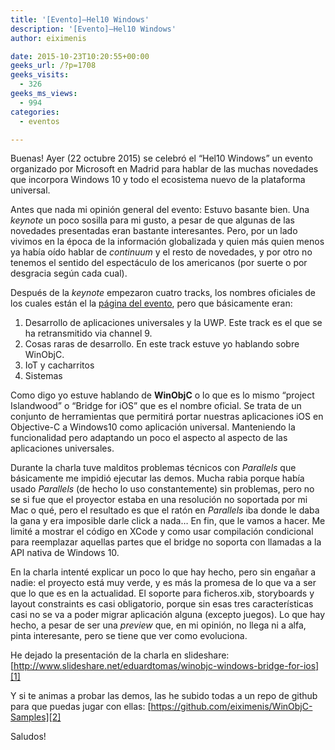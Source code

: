 ```yaml
---
title: '[Evento]–Hel10 Windows'
description: '[Evento]–Hel10 Windows'
author: eiximenis

date: 2015-10-23T10:20:55+00:00
geeks_url: /?p=1708
geeks_visits:
  - 326
geeks_ms_views:
  - 994
categories:
  - eventos

---
```

Buenas! Ayer (22 octubre 2015) se celebró el “Hel10 Windows” un evento organizado por Microsoft en Madrid para hablar de las muchas novedades que incorpora Windows 10 y todo el ecosistema nuevo de la plataforma universal.

Antes que nada mi opinión general del evento: Estuvo basante bien. Una _keynote_ un poco sosilla para mi gusto, a pesar de que algunas de las novedades presentadas eran bastante interesantes. Pero, por un lado vivimos en la época de la información globalizada y quien más quien menos ya había oído hablar de _continuum_ y el resto de novedades, y por otro no tenemos el sentido del espectáculo de los americanos (por suerte o por desgracia según cada cual).

Después de la _keynote_ empezaron cuatro tracks, los nombres oficiales de los cuales están el la <a href="https://www.desarrollaconmicrosoft.com/windows10hel10world/" target="_blank" rel="noopener noreferrer">página del evento</a>, pero que básicamente eran:

  1. Desarrollo de aplicaciones universales y la UWP. Este track es el que se ha retransmitido via channel 9.
  2. Cosas raras de desarrollo. En este track estuve yo hablando sobre WinObjC.
  3. IoT y cacharritos
  4. Sistemas

Como digo yo estuve hablando de **WinObjC** o lo que es lo mismo “project Islandwood” o “Bridge for iOS” que es el nombre oficial. Se trata de un conjunto de herramientas que permitirá portar nuestras aplicaciones iOS en Objective-C a Windows10 como aplicación universal. Manteniendo la funcionalidad pero adaptando un poco el aspecto al aspecto de las aplicaciones universales.

Durante la charla tuve malditos problemas técnicos con _Parallels_ que básicamente me impidió ejecutar las demos. Mucha rabia porque había usado _Parallels_ (de hecho lo uso constantemente) sin problemas, pero no se si fue que el proyector estaba en una resolución no soportada por mi Mac o qué, pero el resultado es que el ratón en _Parallels_ iba donde le daba la gana y era imposible darle click a nada… En fin, que le vamos a hacer. Me limité a mostrar el código en XCode y como usar compilación condicional para reemplazar aquellas partes que el bridge no soporta con llamadas a la API nativa de Windows 10.

En la charla intenté explicar un poco lo que hay hecho, pero sin engañar a nadie: el proyecto está muy verde, y es más la promesa de lo que va a ser que lo que es en la actualidad. El soporte para ficheros.xib, storyboards y layout constraints es casi obligatorio, porque sin esas tres características casi no se va a poder migrar aplicación alguna (excepto juegos). Lo que hay hecho, a pesar de ser una _preview_ que, en mi opinión, no llega ni a alfa, pinta interesante, pero se tiene que ver como evoluciona.

He dejado la presentación de la charla en slideshare: [http://www.slideshare.net/eduardtomas/winobjc-windows-bridge-for-ios][1]

Y si te animas a probar las demos, las he subido todas a un repo de github para que puedas jugar con ellas: [https://github.com/eiximenis/WinObjC-Samples][2]

Saludos!

 [1]: http://www.slideshare.net/eduardtomas/winobjc-windows-bridge-for-ios "http://www.slideshare.net/eduardtomas/winobjc-windows-bridge-for-ios"
 [2]: https://github.com/eiximenis/WinObjC-Samples "https://github.com/eiximenis/WinObjC-Samples"